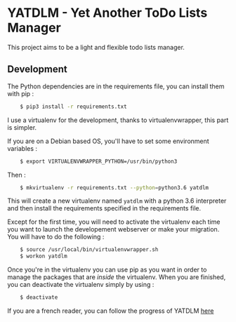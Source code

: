 # YATDLM - Yet Another ToDo Lists Manager

This project aims to be a light and flexible todo lists manager.

## Development

The Python dependencies are in the requirements file, you can install them with pip :
```bash
    $ pip3 install -r requirements.txt
```

I use a virtualenv for the development, thanks to virtualenvwrapper, this part is simpler.

If you are on a Debian based OS, you'll have to set some environment variables :
```bash
    $ export VIRTUALENVWRAPPER_PYTHON=/usr/bin/python3
```

Then :
```bash
    $ mkvirtualenv -r requirements.txt --python=python3.6 yatdlm
```

This will create a new virtualenv named `yatdlm` with a python 3.6 interpreter and then install the requirements specified in the requirements file.

Except for the first time, you will need to activate the virtualenv each time you want to launch the developement webserver or make your migration. You will have to do the following :
```bash
    $ source /usr/local/bin/virtualenvwrapper.sh
    $ workon yatdlm
```

Once you're in the virtualenv you can use pip as you want in order to manage the packages that are *inside* the virtualenv. When you are finished, you can deactivate the virtualenv simply by using :
```bash
    $ deactivate
```

If you are a french reader, you can follow the progress of YATDLM [here](http://todo.wormholextreme.net/todo/lists/public/1/)